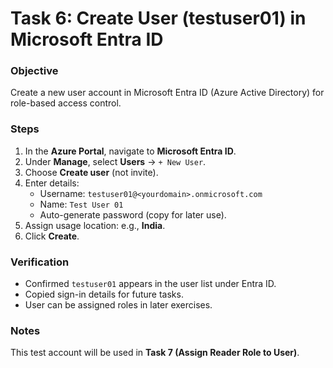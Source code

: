 # Task 6: Create User (testuser01) in Microsoft Entra ID

### Objective
Create a new user account in Microsoft Entra ID (Azure Active Directory) for role-based access control.

### Steps
1. In the **Azure Portal**, navigate to **Microsoft Entra ID**.
2. Under **Manage**, select **Users** → `+ New User`.
3. Choose **Create user** (not invite).
4. Enter details:
   - Username: `testuser01@<yourdomain>.onmicrosoft.com`
   - Name: `Test User 01`
   - Auto-generate password (copy for later use).
5. Assign usage location: e.g., **India**.
6. Click **Create**.

### Verification
- Confirmed `testuser01` appears in the user list under Entra ID.
- Copied sign-in details for future tasks.
- User can be assigned roles in later exercises.

### Notes
This test account will be used in **Task 7 (Assign Reader Role to User)**.

